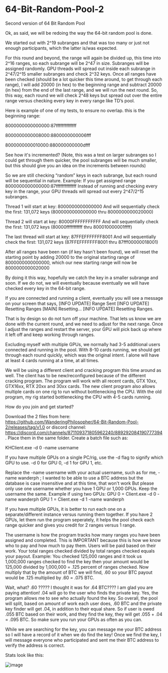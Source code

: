 # 64-Bit-Random-Pool-2
Second version of 64 Bit Random Pool

Ok, as said, we will be redoing the way the 64-bit random pool is done.

We started out with 2^19 subranges and that was too many or just not enough participants, which the latter is/was expected.

For this round and beyond, the range will again be divided up, this time into 2^16 ranges, so each subrange will be 2^47 in size. Subranges will be assigned randomly. 
GPU threads will spread out inside each subrange in 2^47/2^15 smaller subranges and check 2^32 keys. Once all ranges have been checked (should be a lot quicker this time around, to get through each range), I will add 20000 (in hex) to the beginning range and subtract 20000 (in hex) from the end of the last range, and we will run the next round. 
So, this way, each round we will check 2^48 keys but spread out over the entire range versus checking every key in every range like TD’s pool. 

Here is example of one of my tests, to ensure no overlap. this is the beginning range:

8000000000000000:87ffffffffffffff

8000000000008000:8800000000006fff

8000000000010000:880000000000dfff

See how it's incremented?  (Note, this was a test on larger subranges so I could get through them quicker, the pool subranges will be much smaller, but this should give you an idea on the increments between rounds)

So we are still checking “random” keys in each subrange, but each round will be sequential in nature. 
Example:
If you get assigned range 8000000000000000:87ffffffffffffff
Instead of running and checking every key in the range, your GPU threads will spread out every 2^47/2^15 subranges.

Thread 1 will start at key: 8000000000000000
And will sequentially check the first: 131,072 keys (8000000000000000 thru 8000000000020000)

Thread 2 will start at key: 80000FFFFFFFFFFF
And will sequentially check the first: 131,072 keys (80000fffffffffff thru 800010000001ffff)

The last thread will start at key: 87FFEFFFFFFF8001
And will sequentially check the first: 131,072 keys (87FFEFFFFFFF8001 thru 87fff00000018001)

After all ranges have been ran (if key hasn't been found), we will reset the starting point by adding 20000 to the original starting range of 8000000000000000, which our new starting range will now be 8000000000020000

By doing it this way, hopefully we catch the key in a smaller subrange and soon. If we do not, we will eventually because eventually we will have checked every key in the 64-bit range.

If you are connected and running a client, eventually you will see a message on your screen that says, [INFO UPDATE] Range Sent
[INFO UPDATE] Resetting Ranges
[MAIN] Resetting...
[INFO UPDATE] Resetting Ranges. 

That is by design so do not turn off your machine. That lets us know we are done with the current round, and we need to adjust for the next range. Once I adjust the ranges and restart the server, your GPU will pick back up where it left off and keep working through ranges. 

Excluding myself with multiple GPUs, we normally had 3-5 additional users connected and running in the pool. With 8-10 cards running, we should get through each round quickly, which was the original intent. I alone will have at least 4 cards running at a time, at all times.

We will be using a different client and cracking program this time around as well. The client has to be new/reconfigured because of the different cracking program. The program will work with all recent cards, GTX 10xx, GTX16xx, RTX 20xx and 30xx cards. The new client program also allows multiple cards on one rig to run without bottlenecking the CPU. With the old program, my rig started bottlenecking the CPU with 4-5 cards running.

How do you join and get started?

Download the 2 files from here: https://github.com/WanderingPhilosopher/64-Bit-Random-Pool-2/releases/tag/v1.0 or discord channel: https://discord.com/channels/871109371805962240/889292084190777394 . Place them in the same folder. Create a batch file such as:

KHClient.exe -d 0 -name username

If you have multiple GPUs on a single PC/rig, use the -d flag to signify which GPU to use. -d 0 for GPU 0, -d 1 for GPU 1, etc.

Replace the -name username with your actual username, such as for me, -name wanderph ; I wanted to be able to use a BTC address but the database is case insensitive and at this time, that won't work But please only use one username whether you have 1 GPU or 1,000 GPUs. Keep the username the same. Example if using two GPUs: GPU 0 = Client.exe -d 0 -name wanderph GPU 1 = Client.exe -d 1 -name wanderph

If you have multiple GPUs, it is better to run each one on a separate/different instance versus running them together. If you have 2 GPUs, let them run the program seperately, it helps the pool check each range quicker and gives you credit for 2 ranges versus 1 range.

The username is how the program tracks how many ranges you have been assigned and completed. This is IMPORTANT because this is how we know who to pay and how much to pay them. Users will be paid based on their work. Your total ranges checked divided by total ranges checked equals your payout. Example: You checked 125,000 ranges and it took us 1,000,000 ranges checked to find the key then your amount would be 125,000 divided by 1,000,000 = .125 percent of ranges checked. Now multiply that by the amount of BTC we will find, .60 so your BTC payout would be .125 multiplied by .60 = .075 BTC.

Wait, what? .60 ????? I thought it was for .64 BTC???? I am glad you are paying attention! .04 will go to the user who finds the private key. Yes, the program allows me to see who actually found the key. So overall, the pool will split, based on amount of work each user does, .60 BTC and the private key finder will get .04, in addition to their equal share. So if user is owed .055 BTC based on their work, and they find the key, they will get .055 + .04 = .095 BTC. So make sure you run your GPUs as often as you can.

While we are searching for the key, you can message me your BTC address so I will have a record of it when we do find the key! Once we find the key, I will message everyone who participated and sent me their BTC address to verify the address is correct.

Stats look like this:

![image](https://user-images.githubusercontent.com/65258474/133953862-94be3b64-c98c-48db-bcb6-b2ecaef9ed62.png)


